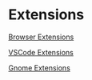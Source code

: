# Extensions

[Browser Extensions](browser-extensions.md)

[VSCode Extensions](vscode-extensions.md)

[Gnome Extensions](gnome-extensions.md)
